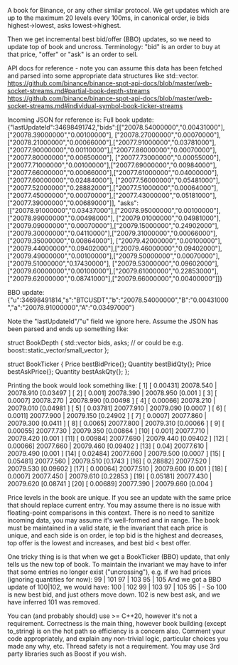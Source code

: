 A book for Binance, or any other similar protocol.
We get updates which are up to the maximum 20 levels every 100ms, in canonical order,
ie bids highest->lowest, asks lowest->highest.

Then we get incremental best bid/offer (BBO) updates, so we need to update top of book and uncross.
Terminology: "bid" is an order to buy at that price, "offer" or "ask" is an order to sell.

API docs for reference - note you can assume this data has been fetched and parsed into some appropriate data structures
like std::vector.
https://github.com/binance/binance-spot-api-docs/blob/master/web-socket-streams.md#partial-book-depth-streams
https://github.com/binance/binance-spot-api-docs/blob/master/web-socket-streams.md#individual-symbol-book-ticker-streams

Incoming JSON for reference is:
Full book update:
{"lastUpdateId":34698491742,"bids":[["20078.54000000","0.00431000"],["20078.39000000","0.00100000"],
["20078.27000000","0.00070000"],["20078.21000000","0.00066000"],["20077.91000000","0.03781000"],
["20077.90000000","0.00110000"],["20077.86000000","0.00070000"],["20077.80000000","0.00650000"],
["20077.73000000","0.00055000"],["20077.71000000","0.00100000"],["20077.69000000","0.00984000"],
["20077.66000000","0.00066000"],["20077.61000000","0.04000000"],["20077.60000000","0.02484000"],
["20077.56000000","0.05481000"],["20077.52000000","0.28882000"],["20077.51000000","0.00064000"],
["20077.45000000","0.00070000"],["20077.43000000","0.05181000"],["20077.39000000","0.00689000"]],
"asks":[["20078.91000000","0.03437000"],["20078.95000000","0.00100000"],["20078.99000000","0.00498000"],
["20079.01000000","0.04981000"],["20079.09000000","0.00070000"],["20079.15000000","0.24902000"],
["20079.30000000","0.04110000"],["20079.31000000","0.00066000"],["20079.35000000","0.00864000"],
["20079.42000000","0.00100000"],["20079.44000000","0.09402000"],["20079.46000000","0.09402000"],
["20079.49000000","0.00100000"],["20079.50000000","0.00070000"],["20079.51000000","0.17430000"],
["20079.53000000","0.09602000"],["20079.60000000","0.00100000"],["20079.61000000","0.22853000"],
["20079.62000000","0.08741000"],["20079.66000000","0.00400000"]]}

BBO update:
{"u":34698491814,"s":"BTCUSDT","b":"20078.54000000","B":"0.00431000","a":"20078.91000000","A":"0.03497000"}

Note the "lastUpdateId"/"u" field we ignore here.
Assume the JSON has been parsed and ends up something like:

struct BookDepth
{
    std::vector<PriceQuantity> bids, asks; // or could be e.g. boost::static_vector/small_vector
};

struct BookTicker
{
    Price bestBidPrice{};
    Quantity bestBidQty{};
    Price bestAskPrice{};
    Quantity bestAskQty{};
};

Printing the book would look something like:
[ 1] [ 0.00431] 20078.540 | 20078.910 [0.03497 ]
[ 2] [   0.001] 20078.390 | 20078.950 [0.001   ]
[ 3] [  0.0007] 20078.270 | 20078.990 [0.00498 ]
[ 4] [ 0.00066] 20078.210 | 20079.010 [0.04981 ]
[ 5] [ 0.03781] 20077.910 | 20079.090 [0.0007  ]
[ 6] [  0.0011] 20077.900 | 20079.150 [0.24902 ]
[ 7] [  0.0007] 20077.860 | 20079.300 [0.0411  ]
[ 8] [  0.0065] 20077.800 | 20079.310 [0.00066 ]
[ 9] [ 0.00055] 20077.730 | 20079.350 [0.00864 ]
[10] [   0.001] 20077.710 | 20079.420 [0.001   ]
[11] [ 0.00984] 20077.690 | 20079.440 [0.09402 ]
[12] [ 0.00066] 20077.660 | 20079.460 [0.09402 ]
[13] [    0.04] 20077.610 | 20079.490 [0.001   ]
[14] [ 0.02484] 20077.600 | 20079.500 [0.0007  ]
[15] [ 0.05481] 20077.560 | 20079.510 [0.1743  ]
[16] [ 0.28882] 20077.520 | 20079.530 [0.09602 ]
[17] [ 0.00064] 20077.510 | 20079.600 [0.001   ]
[18] [  0.0007] 20077.450 | 20079.610 [0.22853 ]
[19] [ 0.05181] 20077.430 | 20079.620 [0.08741 ]
[20] [ 0.00689] 20077.390 | 20079.660 [0.004   ]

Price levels in the book are unique.
If you see an update with the same price that should replace current entry.
You may assume there is no issue with floating-point comparisons in this context.
There is no need to sanitize incoming data, you may assume it's well-formed and in range.
The book must be maintained in a valid state, ie the invariant that each price is unique, and each side is on order,
ie top bid is the highest and decreases, top offer is the lowest and increases, and best bid < best offer.

One tricky thing is is that when we get a BookTicker (BBO) update, that only tells us the new top of book. To maintain
the invariant we may have to infer that some entries no longer exist ("uncrossing"),
e.g. if we had prices (ignoring quantities for now):
99  | 101
97  | 103
95  | 105
And we got a BBO update of 100|102, we would have:
100 | 102
99  | 103
97  | 105
95  |  -
So 100 is new best bid, and just others move down. 102 is new best ask, and we have inferred 101 was removed.

You can (and probably should) use >= C++20, however it's not a requirement.
Correctness is the main thing, however book building (except to_string) is on the hot path so efficiency is a concern
also. Comment your code appropriately, and explain any non-trivial logic, particular choices you made any why, etc.
Thread safety is not a requirement.
You may use 3rd party libraries such as Boost if you wish.